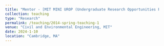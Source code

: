 ```yaml
---
title: "Mentor - [MIT MINI UROP (Undergraduate Research Opportunities Program)](https://news.mit.edu/2024/first-year-students-hands-on-research-experience-supportive-peer-community-0301)"
collection: teaching
type: "Research"
permalink: /teaching/2014-spring-teaching-1
venue: "Civil and Environmental Engineering, MIT"
date: 2024-1-10
location: "Cambridge, MA"
---
```

